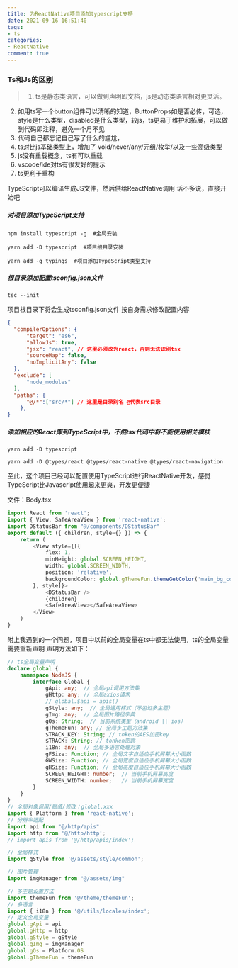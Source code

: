 ```yaml
---
title: 为ReactNative项目添加typescript支持
date: 2021-09-16 16:51:40
tags:
- ts
categories: 
- ReactNative 
comment: true
---
```


### Ts和Js的区别
>1. ts是静态类语言，可以做到声明即文档，js是动态类语言相对更灵活。
2. 如用ts写一个button组件可以清晰的知道，ButtonProps如是否必传，可选，style是什么类型，disabled是什么类型，较js，ts更易于维护和拓展，可以做到代码即注释，避免一个月不见
3. 代码自己都忘记自己写了什么的尴尬，
4. ts对比js基础类型上，增加了 void/never/any/元组/枚举/以及一些高级类型
5. js没有重载概念，ts有可以重载
6. vscode/ide对ts有很友好的提示
7. ts更利于重构

TypeScript可以编译生成JS文件，然后供给ReactNative调用
话不多说，直接开始吧

##### 对项目添加TypeScript支持
```
npm install typescript -g  #全局安装
```
```
yarn add -D typescript  #项目根目录安装
```
```
yarn add -g typings  #项目添加TypeScript类型支持
```
##### 根目录添加配置tsconfig.json文件
```
tsc --init
```
项目根目录下将会生成tsconfig.json文件
按自身需求修改配置内容
```json
{
  "compilerOptions": {
      "target": "es6",
      "allowJs": true,
      "jsx": "react", // 这里必须改为react，否则无法识别tsx
      "sourceMap": false,
      "noImplicitAny": false
  },
  "exclude": [
      "node_modules"
  ],
  "paths": {
      "@/*":["src/*"] // 这里是目录别名 @代表src目录
    }, 
}
```
##### 添加相应的React库到TypeScript中，不然tsx代码中将不能使用相关模块
```
yarn add -D typescript
```
```
yarn add -D @types/react @types/react-native @types/react-navigation
```
至此，这个项目已经可以配置使用TypeScript进行ReactNative开发，感觉TypeScript比Javascript使用起来更爽，开发更便捷

文件：Body.tsx
```ts
import React from 'react';
import { View, SafeAreaView } from 'react-native';
import DStatusBar from "@/components/DStatusBar"
export default ({ children, style={} }) => {
    return (
        <View style={[{
            flex: 1,
            minHeight: global.SCREEN_HEIGHT,
            width: global.SCREEN_WIDTH,
            position: 'relative',
            backgroundColor: global.gThemeFun.themeGetColor('main_bg_color')
        }, style]}>
            <DStatusBar />
            {children}
            <SafeAreaView></SafeAreaView>
        </View>
    )
}
```

附上我遇到的一个问题，项目中以前的全局变量在ts中都无法使用，ts的全局变量需要重新声明
声明方法如下：
```ts
// ts全局变量声明
declare global {
    namespace NodeJS {
        interface Global {
            gApi: any;  // 全局api调用方法集
            gHttp: any; // 全局axios请求
            // global.$api = apis()
            gStyle: any;  // 全局通用样式（不包过多主题）
            gImg: any;  // 全局图片路径字典
            gOs: String;  // 当前系统类型（android || ios）
            gThemeFun: any; // 全局多主题方法集
            $TRACK_KEY: String; // token的AES加密key
            $TRACK: String; // tonken密匙
            i18n: any;  // 全局多语言处理对象
            gFSize: Function; // 全局文字自适应手机屏幕大小函数
            GWSize: Function; // 全局宽度自适应手机屏幕大小函数
            gHSize: Function; // 全局高度自适应手机屏幕大小函数
            SCREEN_HEIGHT: number;  // 当前手机屏幕高度
            SCREEN_WIDTH: number;   // 当前手机屏幕宽度
        }
    }
}
// 全局对象调用/赋值/修改：global.xxx
import { Platform } from 'react-native';
// 分辨率适配
import api from "@/http/apis"
import http from '@/http/http';
// import apis from '@/http/apis/index';

// 全局样式
import gStyle from '@/assets/style/common';

// 图片管理
import imgManager from "@/assets/img"

// 多主题设置方法
import themeFun from '@/theme/themeFun';
// 多语言
import { i18n } from '@/utils/locales/index';
// 定义全局变量
global.gApi = api
global.gHttp = http
global.gStyle = gStyle
global.gImg = imgManager
global.gOs = Platform.OS
global.gThemeFun = themeFun

```